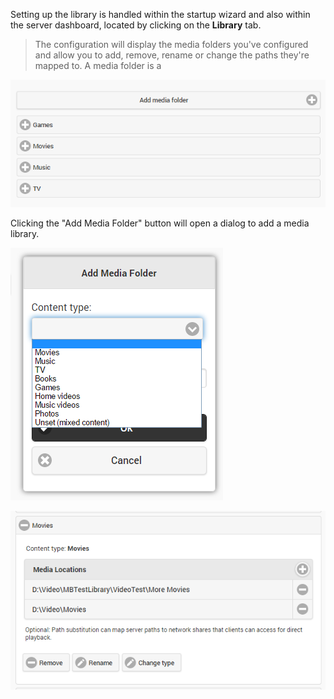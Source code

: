 Setting up the library is handled within the startup wizard and also within the server dashboard, located by clicking on the **Library** tab.

> The configuration will display the media folders you've configured and allow you to add, remove, rename or change the paths they're mapped to. A media folder is a 

![](images/server/librarysetup1.png)

Clicking the "Add Media Folder" button will open a dialog to add a media library.

![](images/server/librarysetup2.png)

![](images/server/librarysetup3.png)